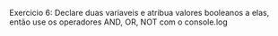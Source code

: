 Exercicio 6: Declare duas variaveis e atribua valores booleanos a elas, então use os operadores AND, OR, NOT com o console.log
